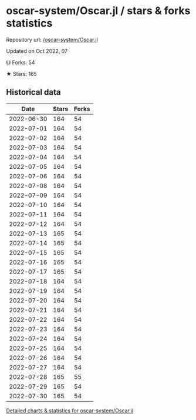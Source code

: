 # oscar-system/Oscar.jl / stars & forks statistics

Repository url: [/oscar-system/Oscar.jl](https://github.com/oscar-system/Oscar.jl)

Updated on Oct 2022, 07

☋ Forks: 54

★ Stars: 165

## Historical data
| Date | Stars | Forks |
|------|-------|-------|
| 2022-06-30 | 164 | 54 | 
| 2022-07-01 | 164 | 54 | 
| 2022-07-02 | 164 | 54 | 
| 2022-07-03 | 164 | 54 | 
| 2022-07-04 | 164 | 54 | 
| 2022-07-05 | 164 | 54 | 
| 2022-07-06 | 164 | 54 | 
| 2022-07-08 | 164 | 54 | 
| 2022-07-09 | 164 | 54 | 
| 2022-07-10 | 164 | 54 | 
| 2022-07-11 | 164 | 54 | 
| 2022-07-12 | 164 | 54 | 
| 2022-07-13 | 165 | 54 | 
| 2022-07-14 | 165 | 54 | 
| 2022-07-15 | 165 | 54 | 
| 2022-07-16 | 165 | 54 | 
| 2022-07-17 | 165 | 54 | 
| 2022-07-18 | 164 | 54 | 
| 2022-07-19 | 164 | 54 | 
| 2022-07-20 | 164 | 54 | 
| 2022-07-21 | 164 | 54 | 
| 2022-07-22 | 164 | 54 | 
| 2022-07-23 | 164 | 54 | 
| 2022-07-24 | 164 | 54 | 
| 2022-07-25 | 164 | 54 | 
| 2022-07-26 | 164 | 54 | 
| 2022-07-27 | 164 | 54 | 
| 2022-07-28 | 165 | 55 | 
| 2022-07-29 | 165 | 54 | 
| 2022-07-30 | 165 | 54 | 


[Detailed charts & statistics for oscar-system/Oscar.jl](https://reviewgithub.com/rep/oscar-system/Oscar.jl)
